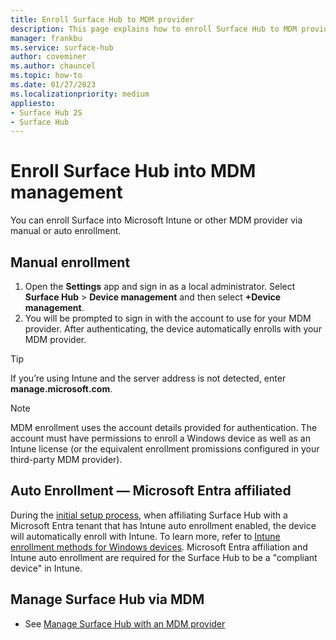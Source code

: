 ```yaml
---
title: Enroll Surface Hub to MDM provider
description: This page explains how to enroll Surface Hub to MDM provider
manager: frankbu
ms.service: surface-hub
author: coveminer
ms.author: chauncel
ms.topic: how-to
ms.date: 01/27/2023
ms.localizationpriority: medium
appliesto:
- Surface Hub 2S
- Surface Hub
---
```


# Enroll Surface Hub into MDM management

You can enroll Surface into Microsoft Intune or other MDM provider via manual or auto enrollment.

## Manual enrollment

1. Open the **Settings** app and sign in as a local administrator. Select **Surface Hub** > **Device management** and then select **+Device management**.
2. You will be prompted to sign in with the account to use for your MDM provider. After authenticating, the device automatically enrolls with your MDM provider.

> [!TIP]
> If you’re using Intune and the server address is not detected, enter **manage.microsoft.com**.

> [!NOTE]
> MDM enrollment uses the account details provided for authentication. The account must have permissions to enroll a Windows device as well as an Intune license (or the equivalent enrollment promissions configured in your third-party MDM provider).

<a name='auto-enrollment--azure-ad-affiliated'></a>

## Auto Enrollment — Microsoft Entra affiliated

During the [initial setup process](/surface-hub/first-run-program-surface-hub#microsoft-azure-active-directory), when affiliating Surface Hub with a Microsoft Entra tenant that has Intune auto enrollment enabled, the device will automatically enroll with Intune. To learn more, refer to [Intune enrollment methods for Windows devices](/intune/enrollment/windows-enrollment-methods). Microsoft Entra affiliation and Intune auto enrollment are required for the Surface Hub to be a "compliant device" in Intune.

## Manage Surface Hub via MDM

- See [Manage Surface Hub with an MDM provider](manage-settings-with-mdm-for-surface-hub.md)
